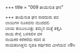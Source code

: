+++
title = "009 ತಾಯೆನುತ ಘನ"

+++
ತಾಯೆನುತ ಘನ ಸಾರದುರು ತವ  
ಲಾಯಿಗಳ ನೂಕಿದನು ಮುದದಲಿ  
ಬಾಯ ತಂಬುಲವಿತ್ತು ತಮ್ಮನ ಮತ್ತೆ ತಕ್ಕೈಸಿ  
ರಾಯ ಕೇಳೈ ಬಳಿಕಖಿಳ ದಳ  
ನಾಯಕರ ಕರೆಕರೆದು ಕದನ ಪ  
ಸಾಯತರಿಗಿತ್ತನು ನೃಪತಿ ಕರ್ಪುರದ ವೀಳೆಯವ       ॥9॥